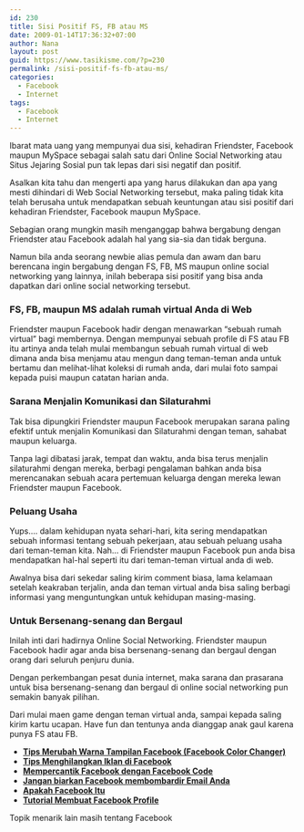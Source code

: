 ```yaml
---
id: 230
title: Sisi Positif FS, FB atau MS
date: 2009-01-14T17:36:32+07:00
author: Nana
layout: post
guid: https://www.tasikisme.com/?p=230
permalink: /sisi-positif-fs-fb-atau-ms/
categories:
  - Facebook
  - Internet
tags:
  - Facebook
  - Internet
---
```

Ibarat mata uang yang mempunyai dua sisi, kehadiran Friendster, Facebook maupun MySpace sebagai salah satu dari Online Social Networking atau Situs Jejaring Sosial pun tak lepas dari sisi negatif dan positif.

Asalkan kita tahu dan mengerti apa yang harus dilakukan dan apa yang mesti dihindari di Web Social Networking tersebut, maka paling tidak kita telah berusaha untuk mendapatkan sebuah keuntungan atau sisi positif dari kehadiran Friendster, Facebook maupun MySpace.

Sebagian orang mungkin masih menganggap bahwa bergabung dengan Friendster atau Facebook adalah hal yang sia-sia dan tidak berguna.

Namun bila anda seorang newbie alias pemula dan awam dan baru berencana ingin bergabung dengan FS, FB, MS maupun online social networking yang lainnya, inilah beberapa sisi positif yang bisa anda dapatkan dari online social networking tersebut.

### FS, FB, maupun MS adalah rumah virtual Anda di Web

Friendster maupun Facebook hadir dengan menawarkan “sebuah rumah virtual” bagi membernya. Dengan mempunyai sebuah profile di FS atau FB itu artinya anda telah mulai membangun sebuah rumah virtual di web dimana anda bisa menjamu atau mengun dang teman-teman anda untuk bertamu dan melihat-lihat koleksi di rumah anda, dari mulai foto sampai kepada puisi maupun catatan harian anda.

### Sarana Menjalin Komunikasi dan Silaturahmi

Tak bisa dipungkiri Friendster maupun Facebook merupakan sarana paling efektif untuk menjalin Komunikasi dan Silaturahmi dengan teman, sahabat maupun keluarga.

Tanpa lagi dibatasi jarak, tempat dan waktu, anda bisa terus menjalin silaturahmi dengan mereka, berbagi pengalaman bahkan anda bisa merencanakan sebuah acara pertemuan keluarga dengan mereka lewan Friendster maupun Facebook.

### Peluang Usaha

Yups…. dalam kehidupan nyata sehari-hari, kita sering mendapatkan sebuah informasi tentang sebuah pekerjaan, atau sebuah peluang usaha dari teman-teman kita. Nah… di Friendster maupun Facebook pun anda bisa mendapatkan hal-hal seperti itu dari teman-teman virtual anda di web.

Awalnya bisa dari sekedar saling kirim comment biasa, lama kelamaan setelah keakraban terjalin, anda dan teman virtual anda bisa saling berbagi informasi yang menguntungkan untuk kehidupan masing-masing.

### Untuk Bersenang-senang dan Bergaul

Inilah inti dari hadirnya Online Social Networking. Friendster maupun Facebook hadir agar anda bisa bersenang-senang dan bergaul dengan orang dari seluruh penjuru dunia.

Dengan perkembangan pesat dunia internet, maka sarana dan prasarana untuk bisa bersenang-senang dan bergaul di online social networking pun semakin banyak pilihan.

Dari mulai maen game dengan teman virtual anda, sampai kepada saling kirim kartu ucapan. Have fun dan tentunya anda dianggap anak gaul karena punya FS atau FB.

<li style="list-style-type: none;">
  <ul>
    <li>
      <strong><a title="Tips Merubah Warna Tampilan Facebook" href="https://www.tasikisme.com/tips-merubah-warna-tampilan-facebook/">Tips Merubah Warna Tampilan Facebook (Facebook Color Changer) </a></strong>
    </li>
    <li>
      <strong><a title="Cara mudah menghilangkan Iklan di Facebook" href="https://www.tasikisme.com/tips-menghilangkan-iklan-di-facebook/">Tips Menghilangkan Iklan di Facebook </a></strong>
    </li>
    <li>
      <strong><a title="Mempercantik Facebook dengan Facebook Code" href="https://www.tasikisme.com/mempercantik-facebook-dengan-facebook-code/">Mempercantik Facebook dengan Facebook Code</a></strong>
    </li>
    <li>
      <strong><a title="Jangan Biarkan Facebook Membombardir Email Anda" href="https://www.tasikisme.com/jangan-biarkan-facebook-membombardir-email-anda/">Jangan biarkan Facebook membombardir Email Anda</a></strong>
    </li>
    <li>
      <strong><a title="Apakah Facebook Itu?" href="https://www.tasikisme.com/apakah-facebook-itu/">Apakah Facebook Itu</a></strong>
    </li>
    <li>
      <strong><a title="Tutorial Membuat Profile di Facebook" href="https://www.tasikisme.com/tutorial-membuat-profile-di-facebook/"> Tutorial Membuat Facebook Profile</a><br /> </strong>
    </li>
  </ul>
</li>

Topik menarik lain masih tentang Facebook